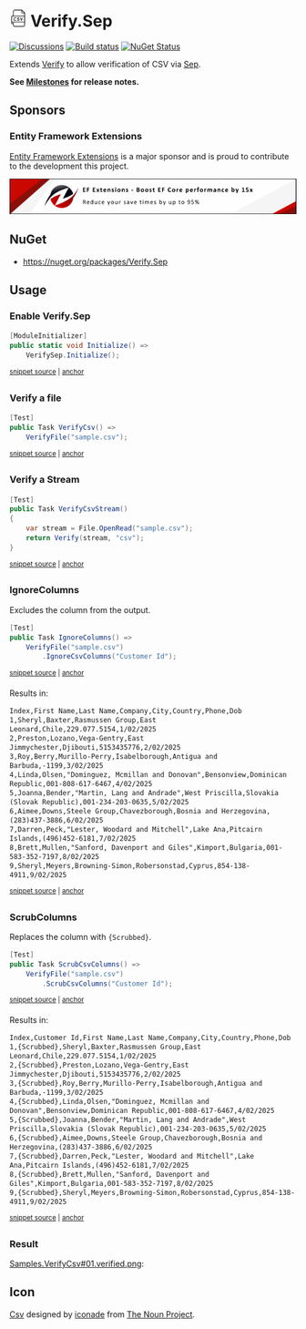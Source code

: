 # <img src="/src/icon.png" height="30px"> Verify.Sep

[![Discussions](https://img.shields.io/badge/Verify-Discussions-yellow?svg=true&label=)](https://github.com/orgs/VerifyTests/discussions)
[![Build status](https://ci.appveyor.com/api/projects/status/580iqf2cw0mxnqyu?svg=true)](https://ci.appveyor.com/project/SimonCropp/Verify-Sep)
[![NuGet Status](https://img.shields.io/nuget/v/Verify.Sep.svg)](https://www.nuget.org/packages/Verify.Sep/)


Extends [Verify](https://github.com/VerifyTests/Verify) to allow verification of CSV via [Sep](https://github.com/nietras/Sep).<!-- singleLineInclude: intro. path: /docs/intro.include.md -->


**See [Milestones](../../milestones?state=closed) for release notes.**


## Sponsors


### Entity Framework Extensions<!-- include: zzz. path: /docs/zzz.include.md -->

[Entity Framework Extensions](https://entityframework-extensions.net/?utm_source=simoncropp&utm_medium=Verify.Sep) is a major sponsor and is proud to contribute to the development this project.

[![Entity Framework Extensions](https://raw.githubusercontent.com/VerifyTests/Verify.Sep/refs/heads/main/docs/zzz.png)](https://entityframework-extensions.net/?utm_source=simoncropp&utm_medium=Verify.Sep)<!-- endInclude -->


## NuGet

 * https://nuget.org/packages/Verify.Sep


## Usage


### Enable Verify.Sep

<!-- snippet: enable -->
<a id='snippet-enable'></a>
```cs
[ModuleInitializer]
public static void Initialize() =>
    VerifySep.Initialize();
```
<sup><a href='/src/Tests/ModuleInitializer.cs#L3-L9' title='Snippet source file'>snippet source</a> | <a href='#snippet-enable' title='Start of snippet'>anchor</a></sup>
<!-- endSnippet -->


### Verify a file

<!-- snippet: VerifyCsv -->
<a id='snippet-VerifyCsv'></a>
```cs
[Test]
public Task VerifyCsv() =>
    VerifyFile("sample.csv");
```
<sup><a href='/src/Tests/Samples.cs#L4-L10' title='Snippet source file'>snippet source</a> | <a href='#snippet-VerifyCsv' title='Start of snippet'>anchor</a></sup>
<!-- endSnippet -->


### Verify a Stream

<!-- snippet: VerifyCsvStream -->
<a id='snippet-VerifyCsvStream'></a>
```cs
[Test]
public Task VerifyCsvStream()
{
    var stream = File.OpenRead("sample.csv");
    return Verify(stream, "csv");
}
```
<sup><a href='/src/Tests/Samples.cs#L30-L39' title='Snippet source file'>snippet source</a> | <a href='#snippet-VerifyCsvStream' title='Start of snippet'>anchor</a></sup>
<!-- endSnippet -->


### IgnoreColumns

Excludes the column from the output.

<!-- snippet: IgnoreColumns -->
<a id='snippet-IgnoreColumns'></a>
```cs
[Test]
public Task IgnoreColumns() =>
    VerifyFile("sample.csv")
        .IgnoreCsvColumns("Customer Id");
```
<sup><a href='/src/Tests/Samples.cs#L12-L19' title='Snippet source file'>snippet source</a> | <a href='#snippet-IgnoreColumns' title='Start of snippet'>anchor</a></sup>
<!-- endSnippet -->

Results in:

<!-- snippet: Samples.IgnoreColumns.verified.csv -->
<a id='snippet-Samples.IgnoreColumns.verified.csv'></a>
```csv
Index,First Name,Last Name,Company,City,Country,Phone,Dob
1,Sheryl,Baxter,Rasmussen Group,East Leonard,Chile,229.077.5154,1/02/2025
2,Preston,Lozano,Vega-Gentry,East Jimmychester,Djibouti,5153435776,2/02/2025
3,Roy,Berry,Murillo-Perry,Isabelborough,Antigua and Barbuda,-1199,3/02/2025
4,Linda,Olsen,"Dominguez, Mcmillan and Donovan",Bensonview,Dominican Republic,001-808-617-6467,4/02/2025
5,Joanna,Bender,"Martin, Lang and Andrade",West Priscilla,Slovakia (Slovak Republic),001-234-203-0635,5/02/2025
6,Aimee,Downs,Steele Group,Chavezborough,Bosnia and Herzegovina,(283)437-3886,6/02/2025
7,Darren,Peck,"Lester, Woodard and Mitchell",Lake Ana,Pitcairn Islands,(496)452-6181,7/02/2025
8,Brett,Mullen,"Sanford, Davenport and Giles",Kimport,Bulgaria,001-583-352-7197,8/02/2025
9,Sheryl,Meyers,Browning-Simon,Robersonstad,Cyprus,854-138-4911,9/02/2025
```
<sup><a href='/src/Tests/Samples.IgnoreColumns.verified.csv#L1-L10' title='Snippet source file'>snippet source</a> | <a href='#snippet-Samples.IgnoreColumns.verified.csv' title='Start of snippet'>anchor</a></sup>
<!-- endSnippet -->


### ScrubColumns

Replaces the column with `{Scrubbed}`.

<!-- snippet: ScrubColumns -->
<a id='snippet-ScrubColumns'></a>
```cs
[Test]
public Task ScrubCsvColumns() =>
    VerifyFile("sample.csv")
        .ScrubCsvColumns("Customer Id");
```
<sup><a href='/src/Tests/Samples.cs#L21-L28' title='Snippet source file'>snippet source</a> | <a href='#snippet-ScrubColumns' title='Start of snippet'>anchor</a></sup>
<!-- endSnippet -->

Results in:

<!-- snippet: Samples.ScrubCsvColumns.verified.csv -->
<a id='snippet-Samples.ScrubCsvColumns.verified.csv'></a>
```csv
Index,Customer Id,First Name,Last Name,Company,City,Country,Phone,Dob
1,{Scrubbed},Sheryl,Baxter,Rasmussen Group,East Leonard,Chile,229.077.5154,1/02/2025
2,{Scrubbed},Preston,Lozano,Vega-Gentry,East Jimmychester,Djibouti,5153435776,2/02/2025
3,{Scrubbed},Roy,Berry,Murillo-Perry,Isabelborough,Antigua and Barbuda,-1199,3/02/2025
4,{Scrubbed},Linda,Olsen,"Dominguez, Mcmillan and Donovan",Bensonview,Dominican Republic,001-808-617-6467,4/02/2025
5,{Scrubbed},Joanna,Bender,"Martin, Lang and Andrade",West Priscilla,Slovakia (Slovak Republic),001-234-203-0635,5/02/2025
6,{Scrubbed},Aimee,Downs,Steele Group,Chavezborough,Bosnia and Herzegovina,(283)437-3886,6/02/2025
7,{Scrubbed},Darren,Peck,"Lester, Woodard and Mitchell",Lake Ana,Pitcairn Islands,(496)452-6181,7/02/2025
8,{Scrubbed},Brett,Mullen,"Sanford, Davenport and Giles",Kimport,Bulgaria,001-583-352-7197,8/02/2025
9,{Scrubbed},Sheryl,Meyers,Browning-Simon,Robersonstad,Cyprus,854-138-4911,9/02/2025
```
<sup><a href='/src/Tests/Samples.ScrubCsvColumns.verified.csv#L1-L10' title='Snippet source file'>snippet source</a> | <a href='#snippet-Samples.ScrubCsvColumns.verified.csv' title='Start of snippet'>anchor</a></sup>
<!-- endSnippet -->


### Result

[Samples.VerifyCsv#01.verified.png](/src/Tests/Samples.VerifyCsv%2300.verified.csv):


## Icon

[Csv](https://thenounproject.com/icon/csv-5776732/) designed by [iconade](https://thenounproject.com/creator/iconade3/) from [The Noun Project](https://thenounproject.com/).
